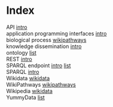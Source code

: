 # Index


API [intro](intro.md#tp3)<br />
application programming interfaces [intro](intro.md#tp2)<br />
biological process [wikipathways](wikipathways.md#tp2)<br />
knowledge dissemination [intro](intro.md#tp1)<br />
ontology [list](list.md#tp3)<br />
REST [intro](intro.md#tp4)<br />
SPARQL endpoint [intro](intro.md#tp5) [list](list.md#tp1)<br />
SPARQL [intro](intro.md#tp6)<br />
Wikidata [wikidata](wikidata.md#tp1)<br />
WikiPathways [wikipathways](wikipathways.md#tp1)<br />
Wikipedia [wikidata](wikidata.md#tp2)<br />
YummyData [list](list.md#tp2)
